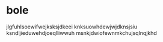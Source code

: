 # bole
jlgfuhlsoewifwejksksjdkeei
knksuowhdewjwjdknsjsiu
ksndljieduwehdjoeqlliwwuh
msnkjdwiofewnmkchujsqlnqjkhd
